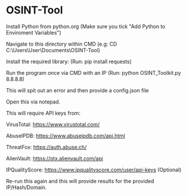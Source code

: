 # OSINT-Tool

Install Python from python.org (Make sure you tick "Add Python to Enviroment Variables")

Navigate to this directory within CMD (e.g: CD C:\Users\User\Documents\OSINT-Tool)

Install the required library: (Run: pip install requests)

Run the program once via CMD with an IP (Run: python OSINT_Toolkit.py 8.8.8.8)

This will spit out an error and then provide a config.json file

Open this via notepad.

This will require API keys from:

VirusTotal: https://www.virustotal.com/

AbuseIPDB: https://www.abuseipdb.com/api.html

ThreatFox: https://auth.abuse.ch/

AlienVault: https://otx.alienvault.com/api

IPQualityScore: https://www.ipqualityscore.com/user/api-keys (Optional)

Re-run this again and this will provide results for the provided IP/Hash/Domain.

